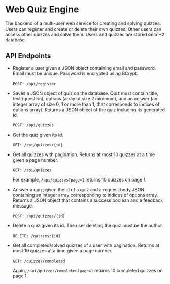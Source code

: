 # Web Quiz Engine

The backend of a multi-user web service for creating and solving quizzes. Users can register and create or delete their own quizzes. 
Other users can access other quizzes and solve them. Users and quizzes are stored on a H2 database.

## API Endpoints
* Register a user given a JSON object containing email and password. Email must be unique. Password is encrypted using BCrypt.
\
\
```POST: /api/register```

* Saves a JSON object of quiz on the database. Quiz must contain title, text (question), options (array of size 2 minimum), and an answer 
(an integer array of size 0, 1 or more than 1, that corresponds to indices of options array). Returns a JSON object of the quiz including its generated id.
\
\
```POST: /api/quizzes```

* Get the quiz given its id.
\
\
```GET: /api/quizzes/{id}```


* Get all quizzes with pagination. Returns at most 10 quizzes at a time given a page number.
\
\
```GET: /api/quizzes```

    For example, ```/api/quizzes?page=1``` returns 10 quizzes on page 1.


* Answer a quiz, given the id of a quiz and a request body JSON containing an integer array corresponding to indices of options array.
Returns a JSON object that contains a success boolean and a feedback message.
\
\
```POST: /api/quizzes/{id}```


* Delete a quiz given its id. The user deleting the quiz must be the author.
\
\
```DELETE: /quizzes/{id}```


* Get all completed/solved quizzes of a user with pagination. Returns at most 10 quizzes at a time given a page number.
\
\
```GET: /quizzes/completed```

   Again, ```/api/quizzes/completed?page=1``` returns 10 completed quizzes on page 1.
